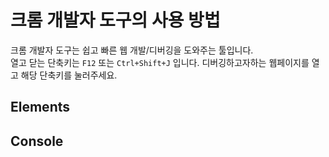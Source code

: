 크롬 개발자 도구의 사용 방법
=====

크롬 개발자 도구는 쉽고 빠른 웹 개발/디버깅을 도와주는 툴입니다.<br>
열고 닫는 단축키는 `F12` 또는 `Ctrl+Shift+J` 입니다. 디버깅하고자하는 웹페이지를 열고 해당 단축키를 눌러주세요.

Elements
----

Console
----

   
